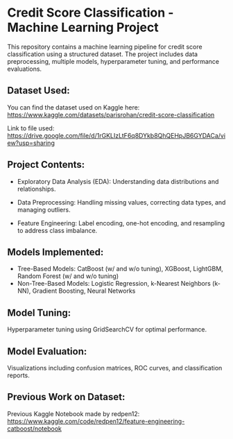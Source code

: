 # Credit Score Classification - Machine Learning Project
This repository contains a machine learning pipeline for credit score classification using a structured dataset. The project includes data preprocessing, multiple models, hyperparameter tuning, and performance evaluations.

## Dataset Used:
You can find the dataset used on Kaggle here:
https://www.kaggle.com/datasets/parisrohan/credit-score-classification

Link to file used: 
https://drive.google.com/file/d/1rGKLIzLtF6q8DYkb8QhQEHpJB6GYDACa/view?usp=sharing

## Project Contents:
- Exploratory Data Analysis (EDA): Understanding data distributions and relationships.

- Data Preprocessing: Handling missing values, correcting data types, and managing outliers.

- Feature Engineering: Label encoding, one-hot encoding, and resampling to address class imbalance.

## Models Implemented:

- Tree-Based Models: CatBoost (w/ and w/o tuning), XGBoost, LightGBM, Random Forest (w/ and w/o tuning)
- Non-Tree-Based Models: Logistic Regression, k-Nearest Neighbors (k-NN), Gradient Boosting, Neural Networks
  
## Model Tuning: 
Hyperparameter tuning using GridSearchCV for optimal performance.

## Model Evaluation: 
Visualizations including confusion matrices, ROC curves, and classification reports.

## Previous Work on Dataset:
Previous Kaggle Notebook made by redpen12: 
https://www.kaggle.com/code/redpen12/feature-engineering-catboost/notebook
